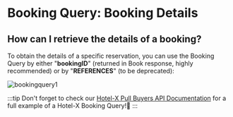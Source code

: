 ﻿---
sidebar_position: 2
---

# Booking Query: Booking Details

## How can I retrieve the details of a booking?
To obtain the details of a specific reservation, you can use the Booking Query by either "**bookingID**" (returned in Book response, highly recommended) or by "**REFERENCES**" (to be deprecated):

![bookingquery1](https://storage.travelgate.com/kbase/bookingquery1.jpg)

:::tip
Don't forget to check our [Hotel-X Pull Buyers API Documentation](/docs/apis/for-buyers/hotel-x-pull-buyers-api/booking-management/booking-read#requests-examples) for a full example of a Hotel-X Booking Query!🚀
:::